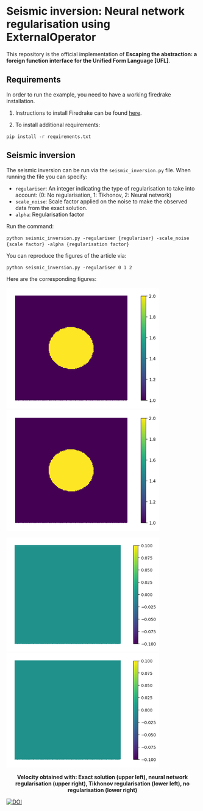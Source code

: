 # Seismic inversion: Neural network regularisation using ExternalOperator

This repository is the official implementation of **Escaping the abstraction: a foreign function interface for the Unified Form Language [UFL]**.

## Requirements

In order to run the example, you need to have a working firedrake installation.

1) Instructions to install Firedrake can be found [here](https://www.firedrakeproject.org/download.html).

2) To install additional requirements:

  ```setup
  pip install -r requirements.txt
  ```

## Seismic inversion

The seismic inversion can be run via the `seismic_inversion.py` file. When running the file you can specify:

- `regulariser`: An integer indicating the type of regularisation to take into account: (0: No regularisation, 1: Tikhonov, 2: Neural network)
- `scale_noise`: Scale factor applied on the noise to make the observed data from the exact solution.
- `alpha`:  Regularisation factor

Run the command:

```seismic_run
python seismic_inversion.py -regulariser {regulariser} -scale_noise {scale factor} -alpha {regularisation factor}
```

You can reproduce the figures of the article via:

```seismic_run
python seismic_inversion.py -regulariser 0 1 2
```

Here are the corresponding figures:

<p float="left">
  <img src="./figures/seismic_inversion_exact.png" width="400" />
  <img src="./figures/seismic_inversion_nn_regularisation.png" width="400" />
</p>

<p float="left">
  <img src="./figures/seismic_inversion_tikhonov_regularisation.png" width="400" />
  <img src="./figures/seismic_inversion_without_regularisation.png" width="400" />
  <figcaption align = "center"><b>Velocity obtained with: Exact solution (upper left), neural network regularisation (upper right), Tikhonov regularisation (lower left), no regularisation (lower right)  </b></figcaption>
</p>




[![DOI](https://zenodo.org/badge/409780239.svg)](https://zenodo.org/badge/latestdoi/409780239)

